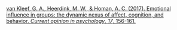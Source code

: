 
[van Kleef, G. A., Heerdink, M. W., & Homan, A. C. (2017). Emotional influence in groups: the dynamic nexus of affect, cognition, and behavior. _Current opinion in psychology_, _17_, 156-161.](https://www.sciencedirect.com/science/article/pii/S2352250X16302135?casa_token=qTIq9YzEHYoAAAAA:DxQciAj5v69QABAxk6GOowmdN0y7y-FkDvxLibeoR7SoqbTa0QTEBIDfoyT3cTxXJpooWVjcnQ)